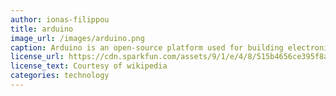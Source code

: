 ```yaml
---
author: ionas-filippou
title: arduino
image_url: /images/arduino.png
caption: Arduino is an open-source platform used for building electronics projects. Arduino consists of both a physical programmable circuit board often referred to as a microcontroller and a piece of software.
license_url: https://cdn.sparkfun.com/assets/9/1/e/4/8/515b4656ce395f8a38000000.png
license_text: Courtesy of wikipedia
categories: technology
---
```

